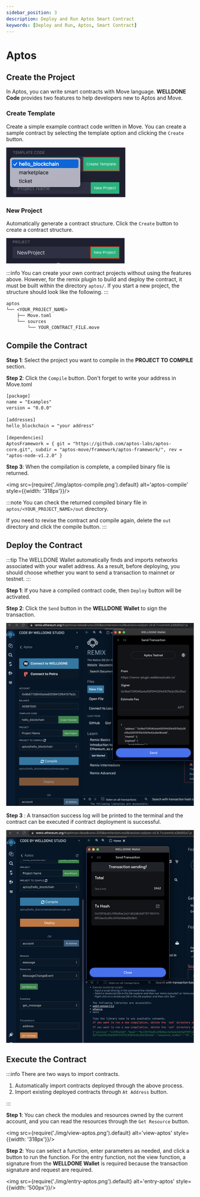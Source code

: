 ```yaml
---
sidebar_position: 3
description: Deploy and Run Aptos Smart Contract
keywords: [Deploy and Run, Aptos, Smart Contract]
---
```


# Aptos

## Create the Project

In Aptos, you can write smart contracts with Move language. **WELLDONE Code** provides two features to help developers new to Aptos and Move.

### Create Template

Create a simple example contract code written in Move. You can create a sample contract by selecting the template option and clicking the `Create` button.

![template-code-aptos](img/template-code-aptos.png?raw=true 'template-code-aptos')

### New Project

Automatically generate a contract structure. Click the `Create` button to create a contract structure.

![new-project-aptos](img/new-project-aptos.png?raw=true 'new-project-aptos')

:::info
You can create your own contract projects without using the features above. However, for the remix plugin to build and deploy the contract, it must be built within the directory `aptos/`. If you start a new project, the structure should look like the following.
:::

  ```
  aptos
  └── <YOUR_PROJECT_NAME>
      ├── Move.toml
      └── sources
          └── YOUR_CONTRACT_FILE.move
  ```

## Compile the Contract

**Step 1**: Select the project you want to compile in the **PROJECT TO COMPILE** section.

**Step 2**: Click the `Compile` button. Don't forget to write your address in Move.toml
  ```
  [package]
  name = "Examples"
  version = "0.0.0"

  [addresses]
  hello_blockchain = "your address"

  [dependencies]
  AptosFramework = { git = "https://github.com/aptos-labs/aptos-core.git", subdir = "aptos-move/framework/aptos-framework/", rev = "aptos-node-v1.2.0" }

  ```

**Step 3**: When the compilation is complete, a compiled binary file is returned.

<img src={require('./img/aptos-compile.png').default} alt='aptos-compile' style={{width: '318px'}}/>


:::note
You can check the returned compiled binary file in `aptos/<YOUR_PROJECT_NAME>/out` directory.

If you need to revise the contract and compile again, delete the `out` directory and click the compile button.
:::

## Deploy the Contract
:::tip 
The WELLDONE Wallet automatically finds and imports networks associated with your wallet address. As a result, before deploying, you should choose whether you want to send a transaction to mainnet or testnet.
:::

**Step 1**: If you have a compiled contract code, then `Deploy` button will be activated.

**Step 2**: Click the `Send` button in the **WELLDONE Wallet** to sign the transaction.

![Deploy](img/deploy-aptos.png?raw=true 'Deploy')

**Step 3**
: A transaction success log will be printed to the terminal and the contract can be executed if contract deployment is successful.

![Deploy](img/deployed-contract-aptos.png?raw=true 'Deploy')

## Execute the Contract

:::info
There are two ways to import contracts.

1. Automatically import contracts deployed through the above process.
2. Import existing deployed contracts through `At Address` button.

:::

**Step 1**: You can check the modules and resources owned by the current account, and you can read the resources through the `Get Resource` button.

<img src={require('./img/view-aptos.png').default} alt='view-aptos' style={{width: '318px'}}/>

**Step 2**: You can select a function, enter parameters as needed, and click a button to run the function. For the entry function, not the view function, a signature from the **WELLDONE Wallet** is required because the transaction signature and request are required.

<img src={require('./img/entry-aptos.png').default} alt='entry-aptos' style={{width: '500px'}}/>